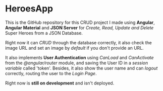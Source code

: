 # HeroesApp

This is the GitHub repository for this CRUD project I made using **Angular**, **Angular Material** and **JSON Server** for *Create, Read, Update and Delete* Super Heroes from a JSON Database.

Right now it can *CRUD* through the database correctly, it also check the image URL and set an image by *default* if you don't provide an URL.

It also implements **User Authentication** using *CanLoad* and *CanActivate* from the *@angular/router* module, and saving the User ID in a *session variable* called 'token'. Besides, it also show the user name and can *logout* correctly, routing the user to the *Login Page*.

Right now is **still on development** and isn't deployed.

<!-- **Now it's deployed here https://heroes-app-tcp.netlify.app/** -->